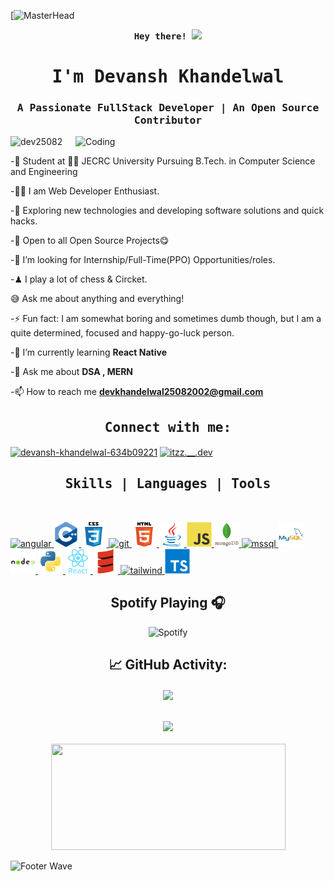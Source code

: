 
[![MasterHead](https://camo.githubusercontent.com/56362def1bbc81d47e30e00d1f680d6698e05f1175c47957ef4a058ff3a840d5/68747470733a2f2f6c66736f6c7574696f6e732e6e65742f77702d636f6e74656e742f75706c6f6164732f323032312f31322f46756c6c2d537461636b2d446576656c6f706d656e742d46656174757265642d496d6167652d4c6576656c466976652d536f6c7574696f6e732e676966)

<p align="center"><samp><b><strong> Hey there!</strong> <img src="https://raw.githubusercontent.com/himanshusharma89/himanshusharma89/master/Hi.gif" width="25px"> </b></samp></p>
<p align="center"><h1 align="center"><samp>I'm Devansh Khandelwal</samp></h1></p>

 <h3 align="center"><samp> A Passionate FullStack Developer  | An Open Source Contributor </samp></h4></p>
  <div>                                                             
<img align="right" alt="Coding" width="400" src="https://i.pinimg.com/originals/81/17/8b/81178b47a8598f0c81c4799f2cdd4057.gif">
<p align="left"> <img src="https://komarev.com/ghpvc/?username=dev25082&label=Profile%20views&color=0e75b6&style=flat" alt="dev25082" /> </p>

-👷 Student at 👨‍💻 JECRC University Pursuing B.Tech. in Computer Science and Engineering 

-👨‍💻 I am Web Developer Enthusiast.

-🤔 Exploring new technologies and developing software solutions and quick hacks.

-🌱 Open to all Open Source Projects😋

-💼 I’m looking for Internship/Full-Time(PPO) Opportunities/roles.

-♟ I play a lot of chess & Circket.

😅 Ask me about anything and everything!

-⚡ Fun fact: I am somewhat boring and sometimes dumb though, but I am a quite determined, focused and happy-go-luck person.

-🌱 I’m currently learning **React Native**

-💬 Ask me about **DSA , MERN**

-📫 How to reach me **devkhandelwal25082002@gmail.com**
</div>

<div align="center"> 
  <h2 > <b><samp>Connect with me:</samp></b></h3>
<p align="left">
<a href="https://linkedin.com/in/devansh-khandelwal-634b09221" target="blank"><img align="center" src="https://raw.githubusercontent.com/rahuldkjain/github-profile-readme-generator/master/src/images/icons/Social/linked-in-alt.svg" alt="devansh-khandelwal-634b09221" height="30" width="40" /></a>
<a href="https://instagram.com/itzz.__.dev" target="blank"><img align="center" src="https://raw.githubusercontent.com/rahuldkjain/github-profile-readme-generator/master/src/images/icons/Social/instagram.svg" alt="itzz.__.dev" height="30" width="40" /></a>
</p>
</div>
  
<div align="center"><h2><b><samp>Skills | Languages | Tools</samp></b></h2></div>
<div align="center">
<br>
<p align="left">
<a href="https://angular.io" target="_blank" rel="noreferrer"> <img src="https://angular.io/assets/images/logos/angular/angular.svg" alt="angular" width="40" height="40"/> </a><a href="https://www.w3schools.com/cpp/" target="_blank" rel="noreferrer"><img src="https://raw.githubusercontent.com/devicons/devicon/master/icons/cplusplus/cplusplus-original.svg" alt="cplusplus" width="40" height="40"/> </a> <a href="https://www.w3schools.com/css/" target="_blank" rel="noreferrer"><img src="https://raw.githubusercontent.com/devicons/devicon/master/icons/css3/css3-original-wordmark.svg" alt="css3" width="40" height="40"/> </a> <a href="https://git-scm.com/" target="_blank" rel="noreferrer"> <img src="https://www.vectorlogo.zone/logos/git-scm/git-scm-icon.svg" alt="git" width="40" height="40"/> </a> <a href="https://www.w3.org/html/" target="_blank" rel="noreferrer"> <img src="https://raw.githubusercontent.com/devicons/devicon/master/icons/html5/html5-original-wordmark.svg" alt="html5" width="40" height="40"/> </a> <a href="https://www.java.com" target="_blank" rel="noreferrer"> <img src="https://raw.githubusercontent.com/devicons/devicon/master/icons/java/java-original.svg" alt="java" width="40" height="40"/> <img src="https://raw.githubusercontent.com/devicons/devicon/master/icons/javascript/javascript-original.svg" alt="javascript" width="40" height="40"/> </a> <a href="https://www.mongodb.com/" target="_blank" rel="noreferrer"> <img src="https://raw.githubusercontent.com/devicons/devicon/master/icons/mongodb/mongodb-original-wordmark.svg" alt="mongodb" width="40" height="40"/> </a> <a href="https://www.microsoft.com/en-us/sql-server" target="_blank" rel="noreferrer"> <img src="https://www.svgrepo.com/show/303229/microsoft-sql-server-logo.svg" alt="mssql" width="40" height="40"/> </a> <a href="https://www.mysql.com/" target="_blank" rel="noreferrer"> <img src="https://raw.githubusercontent.com/devicons/devicon/master/icons/mysql/mysql-original-wordmark.svg" alt="mysql" width="40" height="40"/> </a> <a href="https://nodejs.org" target="_blank" rel="noreferrer"><img src="https://raw.githubusercontent.com/devicons/devicon/master/icons/nodejs/nodejs-original-wordmark.svg" alt="nodejs" width="40" height="40"/> </a> <a href="https://www.python.org" target="_blank" rel="noreferrer">  <img src="https://raw.githubusercontent.com/devicons/devicon/master/icons/python/python-original.svg" alt="python" width="40" height="40"/> </a> <a href="https://reactjs.org/" target="_blank" rel="noreferrer">  <img src="https://raw.githubusercontent.com/devicons/devicon/master/icons/react/react-original-wordmark.svg" alt="react" width="40" height="40"/> </a> </a> <a href="https://www.scala-lang.org" target="_blank" rel="noreferrer"> <img src="https://raw.githubusercontent.com/devicons/devicon/master/icons/scala/scala-original.svg" alt="scala" width="40" height="40"/> </a> <a href="https://tailwindcss.com/" target="_blank" rel="noreferrer"> <img src="https://www.vectorlogo.zone/logos/tailwindcss/tailwindcss-icon.svg" alt="tailwind" width="40" height="40"/> </a> <a href="https://www.typescriptlang.org/" target="_blank" rel="noreferrer"> 
<img src="https://raw.githubusercontent.com/devicons/devicon/master/icons/typescript/typescript-original.svg" alt="typescript" width="40" height="40"/> </a> </p>
</div>

<div align="center">
  <h2> Spotify Playing 🎧</h2>

![Spotify](https://novatorem.vercel.app/api/spotify)
</div>

<div align="center">
 <h2>📈 GitHub Activity:</h2>
   
  <p align="center"> <img height="180px"  src="https://github-readme-stats.vercel.app/api/top-langs?username=dev25082&show_icons=true&&theme=react"
  <p align="center">
    <br>
     <br>
     <br>
  <img height="170px" src="https://github-readme-streak-stats.herokuapp.com/?user=dev25082&theme=react" />
 <br>
     <br>
    
  <img height="170px" width='375px' src="https://github-readme-stats.vercel.app/api?username=dev25082&layout=compact&theme=react" />

</p>
</div>

![Footer Wave](https://raw.githubusercontent.com/Trilokia/Trilokia/379277808c61ef204768a61bbc5d25bc7798ccf1/bottom_header.svg )
